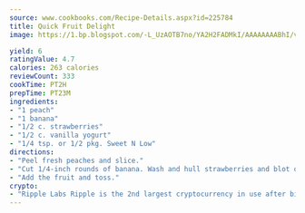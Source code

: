 ```yaml
---
source: www.cookbooks.com/Recipe-Details.aspx?id=225784
title: Quick Fruit Delight
image: https://1.bp.blogspot.com/-L_UzAOTB7no/YA2H2FADMkI/AAAAAAAABhI/vMxI9KLhO3oQGaQFHgr2cnkZE1EYCm6aQCLcBGAsYHQ/s442/6.png

yield: 6
ratingValue: 4.7
calories: 263 calories
reviewCount: 333
cookTime: PT2H
prepTime: PT23M
ingredients:
- "1 peach"
- "1 banana"
- "1/2 c. strawberries"
- "1/2 c. vanilla yogurt"
- "1/4 tsp. or 1/2 pkg. Sweet N Low"
directions:
- "Peel fresh peaches and slice."
- "Cut 1/4-inch rounds of banana. Wash and hull strawberries and blot on paper towels; slice in two. In a bowl, mix yogurt, Sweet N Low and vanilla if using plain yogurt, 1/2 teaspoon."
- "Add the fruit and toss."
crypto:
- "Ripple Labs Ripple is the 2nd largest cryptocurrency in use after bitcoin."
---
```

